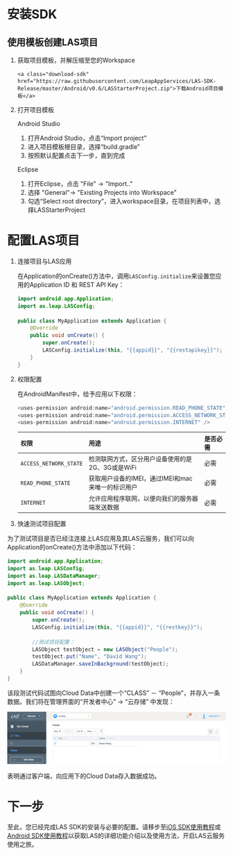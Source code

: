#	安装SDK

##	使用模板创建LAS项目

1.	获取项目模板，并解压缩至您的Workspace
		
		<a class="download-sdk" href="https://raw.githubusercontent.com/LeapAppServices/LAS-SDK-Release/master/Android/v0.6/LASStarterProject.zip">下载Android项目模板</a>
	
2.	打开项目模板

	Android Studio 

	1. 	打开Android Studio，点击“Import project”
	2. 	进入项目模板根目录，选择“build.gradle”
	3. 	按照默认配置点击下一步，直到完成 

	Eclipse
	
	1.	打开Eclipse，点击 "File" -> "Import.." 
	2. 	选择 "General"-> "Existing Projects into Workspace"
	3. 	勾选“Select root directory”，进入workspace目录，在项目列表中，选择LASStarterProject
	
#	配置LAS项目

1. 连接项目与LAS应用
	
	在Application的onCreate()方法中，调用`LASConfig.initialize`来设置您应用的Application ID 和 REST API Key：
	
	```java
	import android.app.Application;
	import as.leap.LASConfig;

	public class MyApplication extends Application {
	    @Override
	    public void onCreate() {
	        super.onCreate();
	        LASConfig.initialize(this, "{{appid}}", "{{restapikey}}");
	    }
	}
	```
	
2. 权限配置

	在AndroidManifest中，给予应用以下权限：
	
	```java
	<uses-permission android:name="android.permission.READ_PHONE_STATE" />
   	<uses-permission android:name="android.permission.ACCESS_NETWORK_STATE" />
   	<uses-permission android:name="android.permission.INTERNET" />
    ```
	
	权限|用途|是否必需
	---|---|---
	`ACCESS_NETWORK_STATE`|		检测联网方式，区分用户设备使用的是2G、3G或是WiFi| 必需
	`READ_PHONE_STATE`| 	获取用户设备的IMEI，通过IMEI和mac来唯一的标识用户| 必需
	`INTERNET`| 	允许应用程序联网，以便向我们的服务器端发送数据| 必需
	
3. 快速测试项目配置

为了测试项目是否已经注连接上LAS应用及其LAS云服务，我们可以向Application的onCreate()方法中添加以下代码：

```java
import android.app.Application;
import as.leap.LASConfig;
import as.leap.LASDataManager;
import as.leap.LASObject;

public class MyApplication extends Application {
    @Override
    public void onCreate() {
        super.onCreate();
        LASConfig.initialize(this, "{{appid}}", "{{restkey}}");
        
        //测试项目配置：
        LASObject testObject = new LASObject("People");
        testObject.put("Name", "David Wang");
        LASDataManager.saveInBackground(testObject);
    }
}
```

该段测试代码试图向Cloud Data中创建一个“CLASS” － “People”，并存入一条数据。我们将在管理界面的“开发者中心” -> “云存储” 中发现：

![imgSDKQSTestAddObj](../../../images/imgSDKQSTestAddObj.png)

表明通过客户端，向应用下的Cloud Data存入数据成功。

# 下一步
至此，您已经完成LAS SDK的安装与必要的配置。请移步至[iOS SDK使用教程](LC_DOCS_GUIDE_LINK_PLACEHOLDER_IOS)或[Android SDK使用教程](LC_DOCS_GUIDE_LINK_PLACEHOLDER_ANDROID)以获取LAS的详细功能介绍以及使用方法，开启LAS云服务使用之旅。